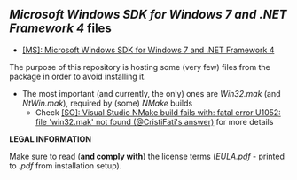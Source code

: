 *Microsoft Windows SDK for Windows 7 and .NET Framework 4* files
----------------------------------------------------------------

- [[MS]: Microsoft Windows SDK for Windows 7 and .NET Framework 4](https://www.microsoft.com/en-us/download/details.aspx?id=8279)

The purpose of this repository is hosting some (very few) files from the package in order to avoid installing it.
- The most important (and currently, the only) ones are *Win32.mak* (and *NtWin.mak*), required by (some) *NMake* builds
    - Check [[SO]: Visual Studio NMake build fails with: fatal error U1052: file 'win32.mak' not found (@CristiFati's answer)](https://stackoverflow.com/a/73167842/4788546) for more details


**LEGAL INFORMATION**

Make sure to read (**and comply with**) the license terms (*EULA.pdf* - printed to *.pdf* from installation setup).


